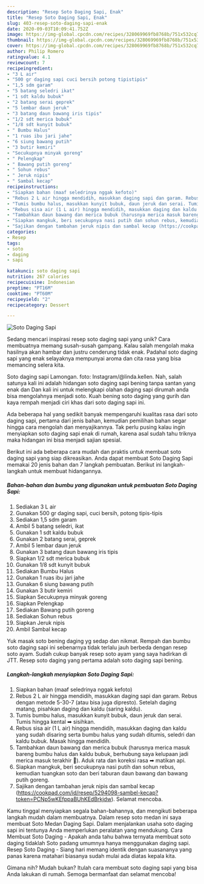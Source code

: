 ```yaml
---
description: "Resep Soto Daging Sapi, Enak"
title: "Resep Soto Daging Sapi, Enak"
slug: 403-resep-soto-daging-sapi-enak
date: 2020-09-03T10:09:41.752Z
image: https://img-global.cpcdn.com/recipes/328069969fb8768b/751x532cq70/soto-daging-sapi-foto-resep-utama.jpg
thumbnail: https://img-global.cpcdn.com/recipes/328069969fb8768b/751x532cq70/soto-daging-sapi-foto-resep-utama.jpg
cover: https://img-global.cpcdn.com/recipes/328069969fb8768b/751x532cq70/soto-daging-sapi-foto-resep-utama.jpg
author: Philip Romero
ratingvalue: 4.1
reviewcount: 7
recipeingredient:
- "3 L air"
- "500 gr daging sapi cuci bersih potong tipistipis"
- "1,5 sdm garam"
- "5 batang seledri ikat"
- "1 sdt kaldu bubuk"
- "2 batang serai geprek"
- "5 lembar daun jeruk"
- "3 batang daun bawang iris tipis"
- "1/2 sdt merica bubuk"
- "1/8 sdt kunyit bubuk"
- " Bumbu Halus"
- "1 ruas ibu jari jahe"
- "6 siung bawang putih"
- "3 butir kemiri"
- "Secukupnya minyak goreng"
- " Pelengkap"
- " Bawang putih goreng"
- " Sohun rebus"
- " Jeruk nipis"
- " Sambal kecap"
recipeinstructions:
- "Siapkan bahan (maaf seledrinya nggak kefoto)"
- "Rebus 2 L air hingga mendidih, masukkan daging sapi dan garam. Rebus dengan metode 5-30-7 (atau bisa juga dipresto). Setelah daging matang, pisahkan daging dan kaldu (saring kaldu)."
- "Tumis bumbu halus, masukkan kunyit bubuk, daun jeruk dan serai. Tumis hingga kental ➡ sisihkan."
- "Rebus sisa air (1 L air) hingga mendidih, masukkan daging dan kaldu yang sudah disaring serta bumbu halus yang sudah ditumis, seledri dan kaldu bubuk. Masak hingga mendidih."
- "Tambahkan daun bawang dan merica bubuk (harusnya merica masuk bareng bumbu halus dan kaldu bubuk, berhubung saya kelupaan jadi merica masuk terakhir 🙏). Aduk rata dan koreksi rasa ➡ matikan api."
- "Siapkan mangkuk, beri secukupnya nasi putih dan sohun rebus, kemudian tuangkan soto dan beri taburan daun bawang dan bawang putih goreng."
- "Sajikan dengan tambahan jeruk nipis dan sambal kecap (https://cookpad.com/id/resep/5294098-sambel-kecap?token=PCNp5wKEfppaBUhKEdBrkjdw). Selamat mencoba."
categories:
- Resep
tags:
- soto
- daging
- sapi

katakunci: soto daging sapi 
nutrition: 267 calories
recipecuisine: Indonesian
preptime: "PT16M"
cooktime: "PT60M"
recipeyield: "2"
recipecategory: Dessert

---
```



![Soto Daging Sapi](https://img-global.cpcdn.com/recipes/328069969fb8768b/751x532cq70/soto-daging-sapi-foto-resep-utama.jpg)

Sedang mencari inspirasi resep soto daging sapi yang unik? Cara membuatnya memang susah-susah gampang. Kalau salah mengolah maka hasilnya akan hambar dan justru cenderung tidak enak. Padahal soto daging sapi yang enak selayaknya mempunyai aroma dan cita rasa yang bisa memancing selera kita.

Soto daging sapi Lamongan. foto: Instagram/@linda.kellen. Nah, salah satunya kali ini adalah hidangan soto daging sapi bening tanpa santan yang enak dan Dan kali ini untuk melengkapi olahan daging sapi dirumah anda bisa mengolahnya menjadi soto. Kuah bening soto daging yang gurih dan kaya rempah menjadi ciri khas dari soto daging sapi ini.

Ada beberapa hal yang sedikit banyak mempengaruhi kualitas rasa dari soto daging sapi, pertama dari jenis bahan, kemudian pemilihan bahan segar hingga cara mengolah dan menyajikannya. Tak perlu pusing kalau ingin menyiapkan soto daging sapi enak di rumah, karena asal sudah tahu triknya maka hidangan ini bisa menjadi sajian spesial.


Berikut ini ada beberapa cara mudah dan praktis untuk membuat soto daging sapi yang siap dikreasikan. Anda dapat membuat Soto Daging Sapi memakai 20 jenis bahan dan 7 langkah pembuatan. Berikut ini langkah-langkah untuk membuat hidangannya.

<!--inarticleads1-->

##### Bahan-bahan dan bumbu yang digunakan untuk pembuatan Soto Daging Sapi:

1. Sediakan 3 L air
1. Gunakan 500 gr daging sapi, cuci bersih, potong tipis-tipis
1. Sediakan 1,5 sdm garam
1. Ambil 5 batang seledri, ikat
1. Gunakan 1 sdt kaldu bubuk
1. Gunakan 2 batang serai, geprek
1. Ambil 5 lembar daun jeruk
1. Gunakan 3 batang daun bawang iris tipis
1. Siapkan 1/2 sdt merica bubuk
1. Gunakan 1/8 sdt kunyit bubuk
1. Sediakan  Bumbu Halus
1. Gunakan 1 ruas ibu jari jahe
1. Gunakan 6 siung bawang putih
1. Gunakan 3 butir kemiri
1. Siapkan Secukupnya minyak goreng
1. Siapkan  Pelengkap
1. Sediakan  Bawang putih goreng
1. Sediakan  Sohun rebus
1. Siapkan  Jeruk nipis
1. Ambil  Sambal kecap


Yuk masak soto bening daging yg sedap dan nikmat. Rempah dan bumbu soto daging sapi ini sebenarnya tidak terlalu jauh berbeda dengan resep soto ayam. Sudah cukup banyak resep soto ayam yang saya hadirkan di JTT. Resep soto daging yang pertama adalah soto daging sapi bening. 

<!--inarticleads2-->

##### Langkah-langkah menyiapkan Soto Daging Sapi:

1. Siapkan bahan (maaf seledrinya nggak kefoto)
1. Rebus 2 L air hingga mendidih, masukkan daging sapi dan garam. Rebus dengan metode 5-30-7 (atau bisa juga dipresto). Setelah daging matang, pisahkan daging dan kaldu (saring kaldu).
1. Tumis bumbu halus, masukkan kunyit bubuk, daun jeruk dan serai. Tumis hingga kental ➡ sisihkan.
1. Rebus sisa air (1 L air) hingga mendidih, masukkan daging dan kaldu yang sudah disaring serta bumbu halus yang sudah ditumis, seledri dan kaldu bubuk. Masak hingga mendidih.
1. Tambahkan daun bawang dan merica bubuk (harusnya merica masuk bareng bumbu halus dan kaldu bubuk, berhubung saya kelupaan jadi merica masuk terakhir 🙏). Aduk rata dan koreksi rasa ➡ matikan api.
1. Siapkan mangkuk, beri secukupnya nasi putih dan sohun rebus, kemudian tuangkan soto dan beri taburan daun bawang dan bawang putih goreng.
1. Sajikan dengan tambahan jeruk nipis dan sambal kecap (https://cookpad.com/id/resep/5294098-sambel-kecap?token=PCNp5wKEfppaBUhKEdBrkjdw). Selamat mencoba.


Kamu tinggal menyiapkan segala bahan-bahannya, dan mengikuti beberapa langkah mudah dalam membuatnya. Dalam resep soto medan ini saya membuat Soto Medan Daging Sapi. Dalam menjalankan usaha soto daging sapi ini tentunya Anda memperlukan peralatan yang mendukung. Cara Membuat Soto Daging - Apakah anda tahu bahwa ternyata membuat soto daging tidaklah Soto padang umumnya hanya menggunakan daging sapi. Resep Soto Daging - Siang hari memang identik dengan suasananya yang panas karena matahari biasanya sudah mulai ada diatas kepala kita. 

Gimana nih? Mudah bukan? Itulah cara membuat soto daging sapi yang bisa Anda lakukan di rumah. Semoga bermanfaat dan selamat mencoba!

